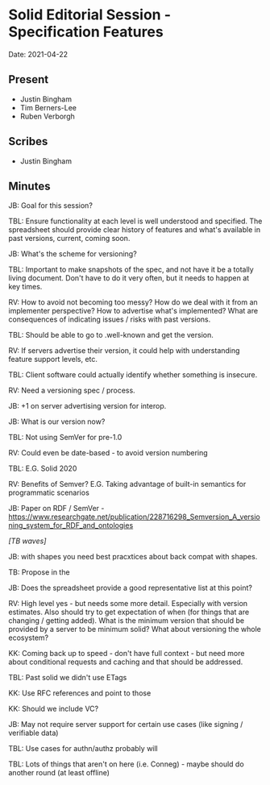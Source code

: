 # Solid Editorial Session - Specification Features
Date: 2021-04-22

## Present

* Justin Bingham
* Tim Berners-Lee
* Ruben Verborgh

## Scribes

* Justin Bingham

## Minutes

JB: Goal for this session?

TBL: Ensure functionality at each level is well understood and specified. The spreadsheet should provide clear history of features and what's available in past versions, current, coming soon.

JB: What's the scheme for versioning?

TBL: Important to make snapshots of the spec, and not have it be a totally living document. Don't have to do it very often, but it needs to happen at key times.

RV: How to avoid not becoming too messy? How do we deal with it from an implementer perspective? How to advertise what's implemented? What are consequences of indicating issues / risks with past versions.

TBL: Should be able to go to .well-known and get the version. 

RV: If servers advertise their version, it could help with understanding feature support levels, etc.

TBL: Client software could actually identify whether something is insecure.

RV: Need a versioning spec / process.

JB: +1 on server advertising version for interop.

JB: What is our version now?

TBL: Not using SemVer for pre-1.0

RV: Could even be date-based - to avoid version numbering

TBL: E.G. Solid 2020

RV: Benefits of Semver? E.G. Taking advantage of built-in semantics for programmatic scenarios

JB: Paper on RDF / SemVer - https://www.researchgate.net/publication/228716298_Semversion_A_versioning_system_for_RDF_and_ontologies

*[TB waves]*

JB:  with shapes you need best pracxtices about back compat with shapes.

TB: Propose in the

JB: Does the spreadsheet provide a good representative list at this point?

RV: High level yes - but needs some more detail. Especially with version estimates. Also should try to get expectation of when (for things that are changing / getting added). What is the minimum version that should be provided by a server to be minimum solid? What about versioning the whole ecosystem?

KK: Coming back up to speed - don't have full context - but need more about conditional requests and caching and that should be addressed.

TBL: Past solid we didn't use ETags

KK: Use RFC references and point to those

KK: Should we include VC?

JB: May not require server support for certain use cases (like signing / verifiable data)

TBL: Use cases for authn/authz probably will

TBL: Lots of things that aren't on here (i.e. Conneg) - maybe should do another round (at least offline)
